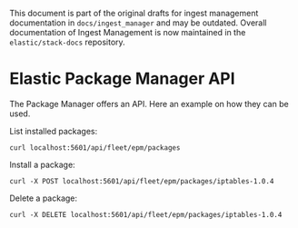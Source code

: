 This document is part of the original drafts for ingest management documentation in `docs/ingest_manager` and may be outdated.
Overall documentation of Ingest Management is now maintained in the `elastic/stack-docs` repository.

# Elastic Package Manager API

The Package Manager offers an API. Here an example on how they can be used.

List installed packages:

```
curl localhost:5601/api/fleet/epm/packages
```

Install a package:

```
curl -X POST localhost:5601/api/fleet/epm/packages/iptables-1.0.4
```

Delete a package:

```
curl -X DELETE localhost:5601/api/fleet/epm/packages/iptables-1.0.4
```
